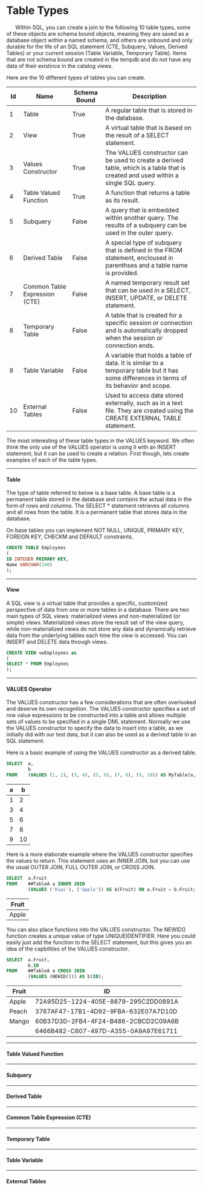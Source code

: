 # Table Types

&nbsp;&nbsp;&nbsp;&nbsp;&nbsp;&nbsp;Within SQL, you can create a join to the following 10 table types, some of these objects are schema bound objects, meaning they are saved as a database object within a named schema, and others are unbound and only durable for the life of an SQL statement (CTE, Subquery, Values, Derived Tables) or your current session (Table Variable, Temporary Table).  Items that are not schema bound are created in the tempdb and do not have any data of their existince in the catalog views.

Here are the 10 different types of tables you can create.

| Id |              Name              |  Schema Bound |                                                                 Description                                                                |
|----|--------------------------------|---------------|--------------------------------------------------------------------------------------------------------------------------------------------|
|  1 |  Table                         |  True         |  A regular table that is stored in the database.                                                                                           |
|  2 |  View                          |  True         |  A virtual table that is based on the result of a SELECT statement.                                                                        |
|  3 |  Values Constructor            |  True         |  The VALUES constructor can be used to create a derived table, which is a table that is created and used within a single SQL query.        |
|  4 |  Table Valued Function         |  True         |  A function that returns a table as its result.                                                                                            |
|  5 |  Subquery                      |  False        |  A query that is embedded within another query. The results of a subquery can be used in the outer query.                                  |
|  6 |  Derived Table                 |  False        |  A special type of subquery that is defined in the FROM statement, encloused in parenthses and a table name is provided.                   |
|  7 |  Common Table Expression (CTE) |  False        |  A named temporary result set that can be used in a SELECT, INSERT, UPDATE, or DELETE statement.                                           |
|  8 |  Temporary Table               |  False        |  A table that is created for a specific session or connection and is automatically dropped when the session or connection ends.            |
|  9 |  Table Variable                |  False        |  A variable that holds a table of data. It is similar to a temporary table but it has some differences in terms of its behavior and scope. |
| 10 |  External Tables               |  False        |  Used to access data stored externally, such as in a text file. They are created using the CREATE EXTERNAL TABLE statement.                |


The most interesting of these table types in the VALUES keyword.  We often think the only use of the VALUES operator is using it with an INSERT statement, but it can be used to create a relation.  First though, lets create examples of each of the table types.

--------------------------------------------------------------------------------------------------------
#### Table

The type of table referred to below is a base table. A base table is a permanent table stored in the database and contains the actual data in the form of rows and columns. The SELECT * statement retrieves all columns and all rows from the table. It is a permanent table that stores data in the database.

On base tables you can implement NOT NULL, UNIQUE, PRIMARY KEY, FOREIGN KEY, CHECKM and DEFAULT constraints.

```sql
CREATE TABLE Employees
(
ID INTEGER PRIMARY KEY,
Name VARCHAR(100)
);
```


--------------------------------------------------------------------------------------------------------
#### View

A SQL view is a virtual table that provides a specific, customized perspective of data from one or more tables in a database.  There are two main types of SQL views: materialized views and non-materialized (or simple) views. Materialized views store the result set of the view query, while non-materialized views do not store any data and dynamically retrieve data from the underlying tables each time the view is accessed.  You can INSERT and DELETE data through views.

```sql
CREATE VIEW vwEmployees as
(
SELECT * FROM Employees
);
```

--------------------------------------------------------------------------------------------------------
#### VALUES Operator

The VALUES constructor has a few considerations that are often overlooked and deserve its own recognition.  The VALUES constructor specifies a set of row value expressions to be constructed into a table and allows multiple sets of values to be specified in a single DML statement.  Normally we use the VALUES constructor to specify the data to insert into a table, as we initially did with our test data, but it can also be used as a derived table in an SQL statement.

Here is a basic example of using the VALUES constructor as a derived table.

```sql
SELECT  a,
        b 
FROM    (VALUES (1, 2), (3, 4), (5, 6), (7, 8), (9, 10)) AS MyTable(a, b);
```

| a | b  |
|---|----|
| 1 |  2 |
| 3 |  4 |
| 5 |  6 |
| 7 |  8 |
| 9 | 10 |


Here is a more elaborate example where the VALUES constructor specifies the values to return.  This statement uses an INNER JOIN, but you can use the usual OUTER JOIN, FULL OUTER JOIN, or CROSS JOIN.

```sql
SELECT  a.Fruit
FROM    ##TableA a INNER JOIN
        (VALUES ('Kiwi'), ('Apple')) AS b(Fruit) ON a.Fruit = b.Fruit;
```

| Fruit |
|-------|
| Apple |


You can also place functions into the VALUES constructor.  The NEWID() function creates a unique value of type UNIQUEIDENTIFIER.   Here you could easily just add the function to the SELECT statement, but this gives you an idea of the capbilities of the VALUES constructor.

```sql
SELECT  a.Fruit, 
        b.ID
FROM    ##TableA a CROSS JOIN
        (VALUES (NEWID())) AS b(ID);
```

| Fruit  |                ID                    |
|--------|--------------------------------------|
| Apple  | 72A95D25-1224-405E-8879-295C2DD0891A |
| Peach  | 3767AF47-17B1-4D92-9FBA-632E07A7D10D |
| Mango  | 60B37D3D-2FB4-4F24-B486-2CBCD2C09A6B |
| <NULL> | 6466B482-C607-497D-A355-0A9A97E61711 |

--------------------------------------------------------------------------------------------------------
#### Table Valued Function
        
        
--------------------------------------------------------------------------------------------------------
#### Subquery
        
--------------------------------------------------------------------------------------------------------
#### Derived Table
        
--------------------------------------------------------------------------------------------------------
#### Common Table Expression (CTE) 
        
--------------------------------------------------------------------------------------------------------
#### Temporary Table        

--------------------------------------------------------------------------------------------------------
#### Table Variable   
        
--------------------------------------------------------------------------------------------------------
#### External Tables           
